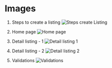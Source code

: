 # Images

1. Steps to create a listing
![Steps create Listing](images/steps-create-listing.png "steps_create_listing")

1. Home page
![Home page](images/home-page.png "home_page")

1. Detail listing - 1
![Detail listing 1](images/detail-listing-1.png "detail_listing_1")

1. Detail listing - 2
![Detail listing 2](images/detail-listing-2.png "detail_listing_2")

1. Validations
![Validations](images/validations.png "validations")
